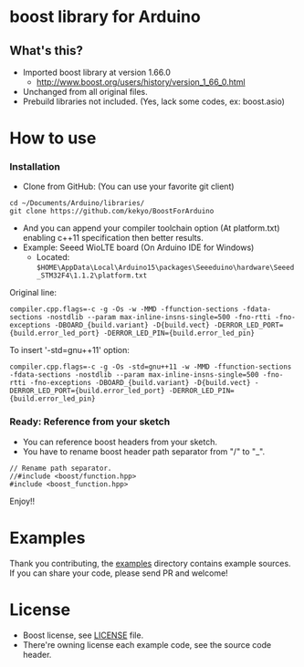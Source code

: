 # boost library for Arduino

## What's this?

* Imported boost library at version 1.66.0
  * http://www.boost.org/users/history/version_1_66_0.html
* Unchanged from all original files.
* Prebuild libraries not included. (Yes, lack some codes, ex: boost.asio)

# How to use

### Installation

* Clone from GitHub: (You can use your favorite git client)

```
cd ~/Documents/Arduino/libraries/
git clone https://github.com/kekyo/BoostForArduino
```

* And you can append your compiler toolchain option (At platform.txt) enabling c++11 specification then better results.
* Example: Seeed WioLTE board (On Arduino IDE for Windows)
  * Located: `$HOME\AppData\Local\Arduino15\packages\Seeeduino\hardware\Seeed_STM32F4\1.1.2\platform.txt`

Original line:

```
compiler.cpp.flags=-c -g -Os -w -MMD -ffunction-sections -fdata-sections -nostdlib --param max-inline-insns-single=500 -fno-rtti -fno-exceptions -DBOARD_{build.variant} -D{build.vect} -DERROR_LED_PORT={build.error_led_port} -DERROR_LED_PIN={build.error_led_pin}
```

To insert '-std=gnu++11' option:

```
compiler.cpp.flags=-c -g -Os -std=gnu++11 -w -MMD -ffunction-sections -fdata-sections -nostdlib --param max-inline-insns-single=500 -fno-rtti -fno-exceptions -DBOARD_{build.variant} -D{build.vect} -DERROR_LED_PORT={build.error_led_port} -DERROR_LED_PIN={build.error_led_pin}
```

### Ready: Reference from your sketch

* You can reference boost headers from your sketch.
* You have to rename boost header path separator from "/" to "_".

```
// Rename path separator.
//#include <boost/function.hpp>
#include <boost_function.hpp>
```

Enjoy!!

# Examples

Thank you contributing, the [examples](examples/) directory contains example sources.
If you can share your code, please send PR and welcome!

# License

* Boost license, see [LICENSE](LICENSE_1_0.txt) file.
* There're owning license each example code, see the source code header.
